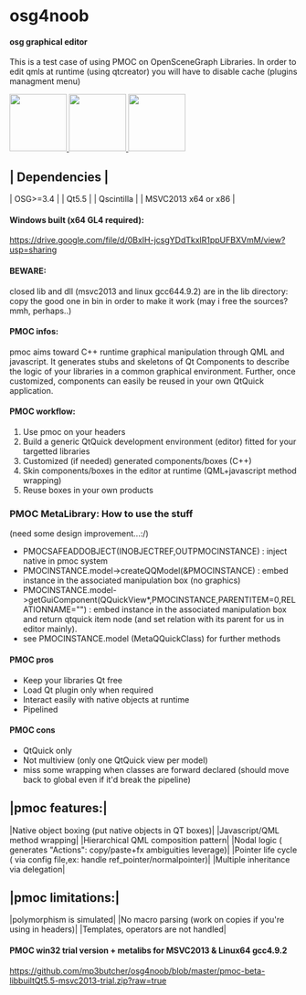 # osg4noob
#### osg graphical editor
This is a test case of using PMOC on OpenSceneGraph Libraries.
In order to edit qmls at runtime (using qtcreator) you will have to disable cache (plugins managment menu)

[<img src="https://i.ytimg.com/vi_webp/_gLGee3Q6GA/maxresdefault.webp" width="100"> ](https://www.youtube.com/watch?v=_gLGee3Q6GA)
[<img src="https://i.ytimg.com/vi_webp/X_AGSXsGeuM/maxresdefault.webp" width="100"> ](https://www.youtube.com/watch?v=X_AGSXsGeuM)
[<img src="https://i.ytimg.com/vi_webp/fea8QLxoKX0/maxresdefault.webp" width="100"> ](https://www.youtube.com/watch?v=fea8QLxoKX0)

| Dependencies |
-------------
| OSG>=3.4 |
| Qt5.5 |
| Qscintilla |
| MSVC2013 x64 or x86 |


#### Windows built (x64 GL4 required):
https://drive.google.com/file/d/0BxIH-jcsgYDdTkxlR1ppUFBXVmM/view?usp=sharing

#### BEWARE:
closed lib and dll (msvc2013 and linux gcc644.9.2) are in the lib directory:
copy the good one in bin in order to make it work
(may i free the sources? mmh, perhaps..)
#### PMOC infos:
pmoc aims toward C++ runtime graphical manipulation through QML and javascript.
It generates stubs and  skeletons of Qt Components to describe the logic of your libraries in a common graphical environment. Further, once customized, components can easily be reused in your own QtQuick application.

#### PMOC workflow:
1. Use pmoc on your headers
2. Build a generic QtQuick development environment (editor) fitted for your targetted libraries
3. Customized (if needed) generated components/boxes (C++)
4. Skin components/boxes in the editor at runtime (QML+javascript method wrapping)
5. Reuse boxes in your own products

### PMOC MetaLibrary: How to use the stuff 
(need some design improvement...:/)
- PMOCSAFEADDOBJECT(INOBJECTREF,OUTPMOCINSTANCE) : inject native in pmoc system
- PMOCINSTANCE.model->createQQModel(&PMOCINSTANCE) : embed instance in the associated manipulation box (no graphics)
- PMOCINSTANCE.model->getGuiComponent(QQuickView*,PMOCINSTANCE,PARENTITEM=0,RELATIONNAME="") : embed instance in the associated manipulation box and return qtquick item node (and set relation with its parent for us in editor mainly).
- see PMOCINSTANCE.model (MetaQQuickClass) for further methods


#### PMOC pros
- Keep your libraries Qt free
- Load Qt plugin only when required
- Interact easily with native objects at runtime
- Pipelined

#### PMOC cons
- QtQuick only
- Not multiview (only one QtQuick view per model)
- miss some wrapping when classes are forward declared (should move back to global even if it'd break the pipeline)

|pmoc features:|
-------------
|Native object boxing (put native objects in QT boxes)|
|Javascript/QML method wrapping|
|Hierarchical QML composition pattern|
|Nodal logic ( generates "Actions": copy/paste+fx ambiguities leverage)|
|Pointer life cycle ( via config file,ex: handle ref_pointer/normalpointer)|
|Multiple inheritance via delegation|

|pmoc limitations:|
-------------
|polymorphism is simulated|
|No macro parsing (work on copies if you're using in headers)|
|Templates, operators are not handled|


#### PMOC win32 trial version + metalibs for MSVC2013 & Linux64 gcc4.9.2
https://github.com/mp3butcher/osg4noob/blob/master/pmoc-beta-libbuiltQt5.5-msvc2013-trial.zip?raw=true

